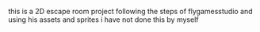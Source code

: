 this is a 2D escape room project following the steps of flygamesstudio and using his assets and sprites i have not done this by myself
